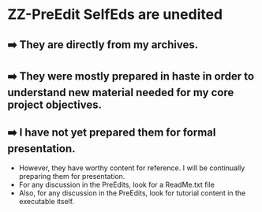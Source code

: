 # ZZ-PreEdit SelfEds are unedited
## :arrow_right: They are directly from my archives.
## :arrow_right: They were mostly prepared in haste in order to understand new material needed for my core project objectives.
## :arrow_right: I have not yet prepared them for formal presentation.
- However, they have worthy content for reference. I will be continually preparing them for presentation.
- For any discussion in the PreEdits, look for a ReadMe.txt file
- Also, for any discussion in the PreEdits, look for tutorial content in the executable itself.
